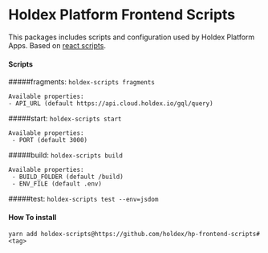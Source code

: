 # Holdex Platform Frontend Scripts #
This packages includes scripts and configuration used by Holdex Platform Apps. Based on [react scripts](https://github.com/facebook/create-react-app/tree/master/packages/react-scripts).


#### Scripts

#####fragments: `holdex-scripts fragments`

    Available properties:
    - API_URL (default https://api.cloud.holdex.io/gql/query)    

#####start: `holdex-scripts start`
    
    Available properties:
     - PORT (default 3000)
     
#####build: `holdex-scripts build`
    
    Available properties:
     - BUILD_FOLDER (default /build)
     - ENV_FILE (default .env)

#####test: `holdex-scripts test --env=jsdom`


#### How To install
    yarn add holdex-scripts@https://github.com/holdex/hp-frontend-scripts#<tag>
